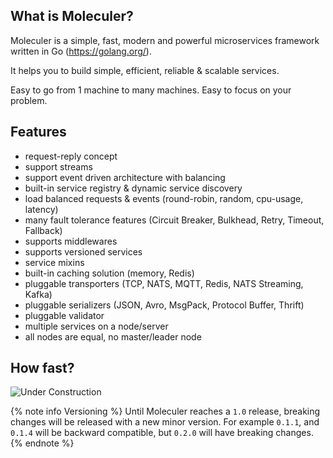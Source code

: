 ## What is Moleculer?

Moleculer is a simple, fast, modern and powerful microservices framework written in Go (https://golang.org/).

It helps you to build simple, efficient, reliable & scalable services.

Easy to go from 1 machine to many machines. Easy to focus on your problem.

## Features

-   request-reply concept
-   support streams
-   support event driven architecture with balancing
-   built-in service registry & dynamic service discovery
-   load balanced requests & events (round-robin, random, cpu-usage, latency)
-   many fault tolerance features (Circuit Breaker, Bulkhead, Retry, Timeout, Fallback)
-   supports middlewares
-   supports versioned services
-   service mixins
-   built-in caching solution (memory, Redis)
-   pluggable transporters (TCP, NATS, MQTT, Redis, NATS Streaming, Kafka)
-   pluggable serializers (JSON, Avro, MsgPack, Protocol Buffer, Thrift)
-   pluggable validator
-   multiple services on a node/server
-   all nodes are equal, no master/leader node

## How fast?

![Under Construction](https://img.shields.io/badge/under-construction-red.svg)

{% note info Versioning %}
Until Moleculer reaches a `1.0` release, breaking changes will be released with a new minor version. For example `0.1.1`, and `0.1.4` will be backward compatible, but `0.2.0` will have breaking changes.
{% endnote %}
